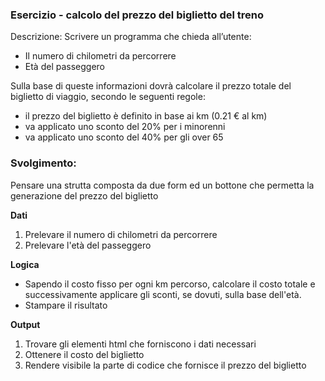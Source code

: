 ### Esercizio - calcolo del prezzo del biglietto del treno

Descrizione: Scrivere un programma che chieda all’utente:
- Il numero di chilometri da percorrere
- Età del passeggero

Sulla base di queste informazioni dovrà calcolare il prezzo totale del biglietto di viaggio, secondo le seguenti regole:
- il prezzo del biglietto è definito in base ai km (0.21 € al km)
- va applicato uno sconto del 20% per i minorenni
- va applicato uno sconto del 40% per gli over 65


### Svolgimento:
Pensare una strutta composta da due form ed un bottone che permetta la generazione del prezzo del biglietto

**Dati**
1. Prelevare il numero di chilometri da percorrere
2. Prelevare l'età del passeggero

**Logica**
- Sapendo il costo fisso per ogni km percorso, calcolare il costo totale e successivamente applicare gli sconti, se dovuti, sulla base dell'età.
- Stampare il risultato

**Output**
1. Trovare gli elementi html che forniscono i dati necessari
2. Ottenere il costo del biglietto
3. Rendere visibile la parte di codice che fornisce il prezzo del biglietto